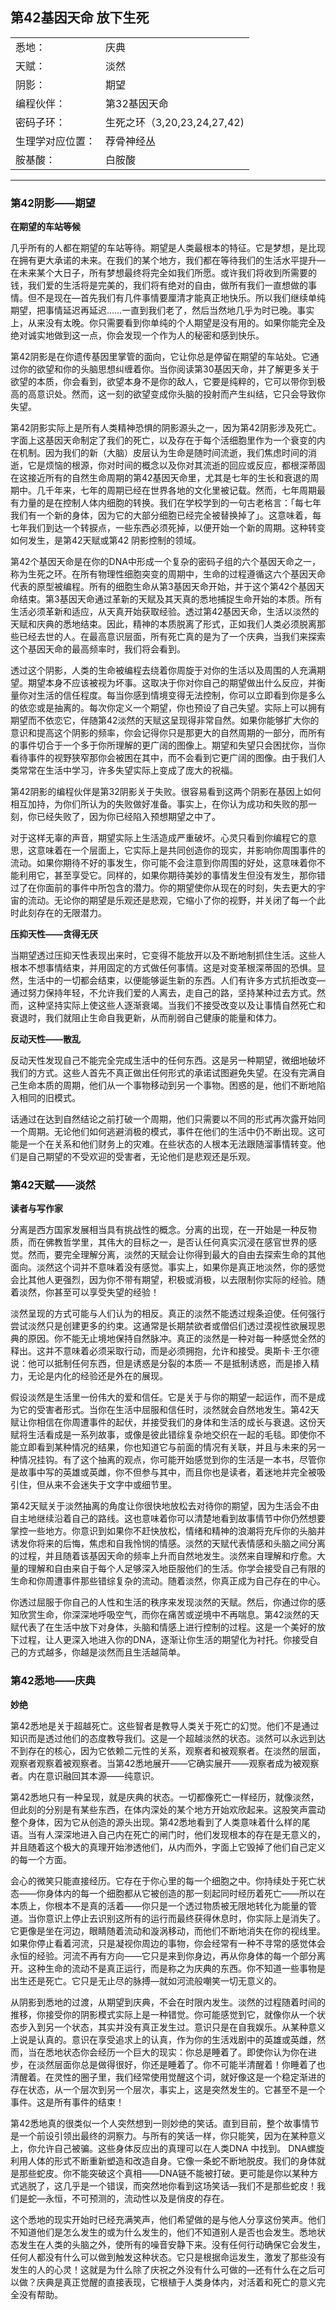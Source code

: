 ## 第42基因天命 放下生死

|    |    |
| -- | -- |
| 悉地：         | 庆典 |
| 天赋：         | 淡然 |
| 阴影：         | 期望 |
| 编程伙伴：      | 第32基因天命 |
| 密码子环：      | 生死之环（3,20,23,24,27,42) |
| 生理学对应位置： | 荐骨神经丛 |
| 胺基酸：        | 白胺酸 |

<hr />

### 第42阴影——期望

**在期望的车站等候**

几乎所有的人都在期望的车站等待。期望是人类最根本的特征。它是梦想，是比现在拥有更大承诺的未来。在我们的某个地方，我们都在等待我们的生活水平提升—在未来某个大日子，所有梦想最终将完全如我们所愿。或许我们将收到所需要的钱，我们爱的生活将是完美的，我们将有绝对的自由，做所有我们一直想做的事情。但不是现在—首先我们有几件事情要厘清才能真正地快乐。所以我们继续单纯期望，把事情延迟再延迟……一直到我们老了，然后当然地几乎为时已晚。事实上，从来没有太晚。你只需要看到你单纯的个人期望是没有用的。如果你能完全及绝对诚实地做到这一点，你会发现一个作为人的秘密和感到快乐。

第42阴影是在你遗传基因里掌管的面向，它让你总是停留在期望的车站处。它通过你的欲望和你的头脑思想纠缠着你。当你阅读第30基因天命，并了解更多关于欲望的本质，你会看到，欲望本身不是你的敌人，它要是纯粹的，它可以带你到极高的高意识处。然而，这一刻的欲望变成你头脑的投射而产生纠结，它只会导致你失望。

第42阴影实际上是所有人类精神恐惧的阴影源头之一，因为第42阴影涉及死亡。字面上这基因天命制定了我们的死亡，以及存在于每个活细胞里作为一个衰变的内在机制。因为我们的新（大脑）皮层认为生命是随时间流逝，我们焦虑时间的消逝，它是烦恼的根源，你对时间的概念以及你对其流逝的回应或反应，都根深蒂固在这接近所有的自然生命周期的第42基因天命里，尤其是七年的生长和衰退的周期中。几千年来，七年的周期已经在世界各地的文化里被记载。然而，七年周期最有力量的是在控制人体内细胞的转换。我们在学校学到的一句古老格言：「每七年我们有一个新的身体，因为它的大部分细胞已经完全被替换掉了」。这意味着，每七年我们到达一个转捩点，一些东西必须死掉，以便开始一个新的周期。这种转变如何发生，是第42天赋或第42 阴影控制的领域。

第42个基因天命是在你的DNA中形成一个复杂的密码子组的六个基因天命之一，称为生死之环。在所有物理性细胞突变的周期中，生命的过程遵循这六个基因天命代表的原型被编程。所有的细胞生命从第3基因天命开始，并于这个第42个基因天命结束。第3基因天命通过革新的天赋及其天真的悉地捕捉生命开始的本质。所有生活必须革新和适应，从天真开始获取经验。透过第42基因天命，生活以淡然的天赋和庆典的悉地结束。因此，精神的本质脱离了形式，正如我们人类必须脱离那些已经去世的人。在最高意识层面，所有死亡真的是为了一个庆典，当我们来探索这个基因天命的最高频率时，我们将会看到。

透过这个阴影，人类的生命被编程去绕着你周旋于对你的生活以及周围的人充满期望。期望本身不应该被视为坏事。这取决于你对你自己的期望做出什么反应，并衡量你对生活的信任程度。每当你感到情境变得无法控制，你可以立即看到你是多么的依恋或是抽离的。每次你定义一个期望，你也预设了自己失望。实际上可以拥有期望而不依恋它，伴随第42淡然的天赋这呈现得非常自然。如果你能够扩大你的意识和提高这个阴影的频率，你会记得你只是那更大的自然周期的一部分，而所有的事件切合于一个多于你所理解的更广阔的图像上。期望和失望只会困扰你，当你看待事件的视野狭窄那你会被困在其中，而不会看到它更广阔的图像。由于我们人类常常在生活中学习，许多失望实际上变成了庞大的祝福。

第42阴影的编程伙伴是第32阴影关于失败。很容易看到这两个阴影在基因上如何相互加持，为你们所认为的失败做好准备。事实上，在你认为成功和失败的那一刻，你已经失败了，因为你已经陷入预想期望之中了。

对于这样无辜的声音，期望实际上生活造成严重破坏。心灵只看到你编程它的意思，这意味着在一个层面上，它实际上是共同创造你的现实，并影响你周围事件的流动。如果你期待不好的事发生，你可能不会注意到你周围的好处，这意味着你不能利用它，甚至享受它。同样的，如果你期待美妙的事情发生但没有发生，那你错过了在你面前的事件中所包含的潜力。你的期望使你从现在的时刻，失去更大的宇宙的流动。无论你的期望是乐观还是悲观，它缩小了你的视野，并关闭了每一个此时此刻存在的无限潜力。

**压抑天性——贪得无厌**

当期望透过压抑天性表现出来时，它变得不能放开以及不断地制抓住生活。这些人根本不想事情结束，并用固定的方式做任何事情。这是对变革根深蒂固的恐惧。显然，生活中的一切都会结束，以便能够诞生新的东西。人们有许多方式抗拒改变—通过努力保持年轻，不允许我们爱的人离去，走自己的路，坚持某种过去方式。然而，这种坚持实际上使这些人逐渐衰竭。当我们不接受改变以及让事情自然死亡和衰退时，我们就阻止生命自我更新，从而削弱自己健康的能量和体力。

**反动天性——散乱**

反动天性发现自己不能完全完成生活中的任何东西。这是另一种期望，微细地破坏我们的方式。这些人首先不真正做出任何形式的承诺试图避免失望。在没有完满自己生命本质的周期，他们从一个事物移动到另一个事物。困惑的是，他们不断地陷入相同的旧模式。

话通过在达到自然结论之前打破一个周期，他们只需要以不同的形式再次露开始同一个周期。无论他们如何逃避消极的模式，事件在他们的生活中仍不断出现。这可能是一个在关系和他们财务上的灾难。在些状态的人根本无法跟随溜事情转变。他们是自己期望的不受欢迎的受害者，无论他们是悲观还是乐观。

### 第42天赋——淡然

**读者与写作家**

分离是西方国家发展相当具有挑战性的概念。分离的出现，在一开始是一种反物质，而在佛教哲学里，其伟大的目标之一，是否认任何真实沉浸在感官世界的感觉。然而，要完全理解分离，淡然的天赋会让你得到最大的自由去探索生命的其他面向。淡然这个词并不意味着没有感觉。事实上，如果你是真正地淡然，你的感觉会比其他人更强烈，因为你不带有期望，积极或消极，以去限制你实际的经验。随着淡然，你甚至可以享受失望的经验！

淡然呈现的方式可能与人们认为的相反。真正的淡然不能透过规条迫使。任何强行尝试淡然只是创建更多的约束。这通常是长期禁欲者或僧侣们透过漠视性欲展现恩典的原因。你不能无止境地保持自然脉冲。真正的淡然是一种对每一种感觉全然的释出。这并不意味着必须采取行动，而是必须拥抱，允许和接受。奥斯卡·王尔德说：他可以抵制任何东西，但是诱惑是分裂的本质— 不是抵制诱惑，而是掺入精力，无论是内化的经验还是外在的展现。

假设淡然是生活里一份伟大的爱和信任。它是关于与你的期望一起运作，而不是成为它的受害者形式。当你在生活中屈服和信任时，淡然就会自然地发生。第42天赋让你相信在你周遭事件的起伏，并接受我们的身体和生活的成长与衰退。这份天赋将生活看成是一系列故事，或像是彼此错综复杂地交织在一起的毛毯。即使你不能立即看到某种情况的结果，你也知道它与前面的情况有关联，并且与未来的另一种情况挂钩。有了这个抽离的观点，你可能开始感觉到你的生活是一本书，尽管你是故事中写的英雄或英雌，你不但参与其中，而且你也是读者，着迷地并完全被吸引住，但从来不会迷失于文字中或细节里。

第42天赋关于淡然抽离的角度让你很快地放松去对待你的期望，因为生活会不由自主地继续沿着自己的路线。这也意味着你可以清楚地看到故事情节中你仍然想要掌控一些地方。你意识到如果你不赶快放松，情绪和精神的浪潮将充斥你的头脑并诱发你将来的后悔，焦虑和自我怜悯的情感。淡然的天赋代表情感和头脑之间分离的过程，并且随着该基因天命的频率上升而自然地发生。淡然来自理解和疗愈。大量的理解和自由来自于每个人足够深入地臣服他们的生活。你学会接受自己有限的生命和你周遭事件那些错综复杂的流动。随着淡然，你真正成为自己存在的中心。

你透过屈服于你自己的人性和生活的秩序来发现淡然的天赋。然后，你通过你的感知欣赏生命，你深深地呼吸空气，而你在痛苦或逆境中不再喘息。第42淡然的天赋代表了在生活中放下对身体，头脑和情感上进行控制的过程。这是一个美好的放下过程，让人更深入地进入你的DNA，逐渐让你生活的期望化为衬托。你接受自己的方式越多，你越是淡然而且生活越简单。

### 第42悉地——庆典

**妙绝**

第42悉地是关于超越死亡。这些智者是教导人类关于死亡的幻觉。他们不是通过知识而是透过他们的态度教导我们。这是一个超越淡然的状态。淡然可以永远到达不到存在的核心，因为它依赖二元性的关系，观察者和被观察者。在淡然的层面，观察者观察着被观察者。当第42悉地展开——它确实展开——观察者成为被观察者。内在意识融回其本源——纯意识。

第42悉地只有一种呈现，就是庆典的状态。一切都像死亡一样经历，就像淡然，但此刻的分别是有某些东西，在体内深处的某个地方开始欢欣起来。这股笑声震动整个身体，因为它从创造的源头出现。第42悉地看到了人类意味着什么样的尾语。当有人深深地进入自己内在死亡的闸门时，他们发现根本的存在是无意义的，并且随着这个极大的真理开始渗透他们，从内而外，字面上它毁掉了他们自己定义的每一个方面。

会心的微笑只能直接经历。它存在于你心里的每一个细胞之中。你持续处于死亡状态——你身体内的每一个细胞都从它被创造的那一刻起同时经历着死亡——所以在本质上，你根本不是真的活着——你只是一个透过物质被无限地转化为能量的管道。当你意识上停止去识别这所有的运行而最终获得休息时，你实际上是消失了。它更像是坐在河边，眼睛随着流动和漩涡移动，而他们不断地消失在你的视线里。如果你停止看着河流，只是凝视你周边的事物，你会经常有一种不寻常的感觉体会永恒的经验。河流不再有方向——它只是来到你身边，再从你身体的每一个部分离开。这种生命的流动不是真正运行，而是称之为庆典的东西。你不知道一些事物是出生还是死亡。它只是无止尽的脉搏—就如河流般嘲笑一切无意义的。

从阴影到悉地的过渡，从期望到庆典，不会在时限内发生。淡然的过程随着时间的推移，你接受你的阴影模式实际上是一种错觉。你可能感觉到它，就像你从一个状态步入到另一个状态，其实并没有真正发生过。意识只是在自我娱乐。从某种意义上说是认真的。意识在享受追求上的认真，作为你的生活戏剧中的英雄或英雌，然而，当在悉地状态你会经历一个巨大的现实：你总是睡着了。即使你认为你在进步，在淡然层面你总是做得很好，你还是睡着了。你不可能半清醒着！你睡着了也清醒着。在灵性的圈子里，我们经常使用觉醒这个词，就好像这是一个稳定渐进的存在状态，从一个层次到另一个层次，事实上，这是突然发生的。它甚至不是一个事件。这是所有事件的结束！

第42悉地真的很类似一个人突然想到一则妙绝的笑话。直到目前，整个故事情节是一个前设引领出最终的洞察力。与所有的笑话一样，你只能笑，因为在某种意义上，你允许自己被骗。这些身体反应出的真理可以在人类DNA 中找到。 DNA螺旋利用人体的形式不断重新塑造和改造自身。它像一条蛇不断地脱皮。我们的身体就是那些蛇皮。你不能突破这个真相——DNA链不能被打破。更可能是你以某种方式逃脱了，这几乎是一个错误，而突然地你看到这场笑话—我们不是那些蛇皮！我们是蛇—永恒，不可预测的，流动性以及是俏皮的存在。

这个悉地的现实开始时已经充满笑声，他们希望做的是与他人分享这份笑声。他们不知道他们是怎么发生的或为什么发生的，他们不知道别人是否也会发生。悉地状态发生在人类的头脑之外，使所有的噪音安静下来。没有任何行动确保它会发生，任何人都没有什么可以做到触发这种状态。它只是根据命运发生，激发了那些没有发生的人的心灵！这就是为什么除了庆祝之外没有什么可做的—还有什么在之后可以做？庆典是真正觉醒的直接表现，它根植于人类身体内，对活着和死亡的意义完全没有帮助。
